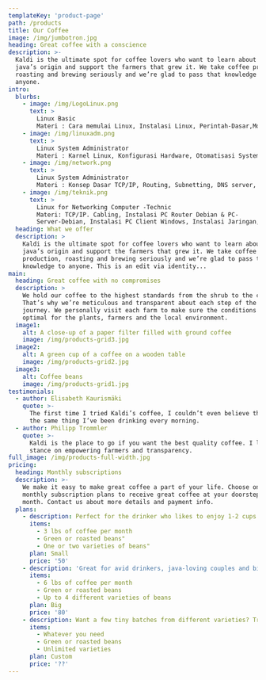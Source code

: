```yaml
---
templateKey: 'product-page'
path: /products
title: Our Coffee
image: /img/jumbotron.jpg
heading: Great coffee with a conscience
description: >-
  Kaldi is the ultimate spot for coffee lovers who want to learn about their
  java’s origin and support the farmers that grew it. We take coffee production,
  roasting and brewing seriously and we’re glad to pass that knowledge to
  anyone.
intro:
  blurbs:
    - image: /img/LogoLinux.png
      text: >
        Linux Basic
        Materi : Cara memulai Linux, Instalasi Linux, Perintah-Dasar,Monitoring Jaringan, Pembuatan Direktori & Manajeman File, Teks Editor, Alur Direktori, Pemanfaatan Perintah bantuan, Teknik Berkomunikasi dengan Pengguna Lainnya, X-Window ( Bekerja di Lingkungan Dekstop & File Manager Linux.)
    - image: /img/linuxadm.png
      text: >
        Linux System Administrator 
        Materi : Karnel Linux, Konfigurasi Hardware, Otomatisasi System-(Penjadwalan), File System, Menangani Masalah - dengan Linux, System File dan Printer (NFS, Printer & Samba), Instalasi Server - Linux, Penggunaan Bantuan bagi Administrator, Managemen User & Group, Paket Managemen ( Instalasi, Uninstall, Upgrade )
    - image: /img/network.png
      text: >
        Linux System Administrator
        Materi : Konsep Dasar TCP/IP, Routing, Subnetting, DNS server, Mall Server, Web Server, NFS, FTP Server, Proxy & Firewalling, Teknik Koneksi ke Internet.
    - image: /img/teknik.png
      text: >
        Linux for Networking Computer -Technic
        Materi: TCP/IP. Cabling, Instalasi PC Router Debian & PC-
        Server-Debian, Instalasi PC Client Windows, Instalasi Jaringan, Konfigurasi-Wireless Access Point, Konfigurasi PC Router, Konfigurasi Firewall, Setup DNS Server, Setup HTTP Server, Setup Mail Server & Webmail Server, Setup FTP Server, Proxy Server & NTP, Trouble-Shooting Networking.
  heading: What we offer
  description: >
    Kaldi is the ultimate spot for coffee lovers who want to learn about their
    java’s origin and support the farmers that grew it. We take coffee
    production, roasting and brewing seriously and we’re glad to pass that
    knowledge to anyone. This is an edit via identity...
main:
  heading: Great coffee with no compromises
  description: >
    We hold our coffee to the highest standards from the shrub to the cup.
    That’s why we’re meticulous and transparent about each step of the coffee’s
    journey. We personally visit each farm to make sure the conditions are
    optimal for the plants, farmers and the local environment.
  image1:
    alt: A close-up of a paper filter filled with ground coffee
    image: /img/products-grid3.jpg
  image2:
    alt: A green cup of a coffee on a wooden table
    image: /img/products-grid2.jpg
  image3:
    alt: Coffee beans
    image: /img/products-grid1.jpg
testimonials:
  - author: Elisabeth Kaurismäki
    quote: >-
      The first time I tried Kaldi’s coffee, I couldn’t even believe that was
      the same thing I’ve been drinking every morning.
  - author: Philipp Trommler
    quote: >-
      Kaldi is the place to go if you want the best quality coffee. I love their
      stance on empowering farmers and transparency.
full_image: /img/products-full-width.jpg
pricing:
  heading: Monthly subscriptions
  description: >-
    We make it easy to make great coffee a part of your life. Choose one of our
    monthly subscription plans to receive great coffee at your doorstep each
    month. Contact us about more details and payment info.
  plans:
    - description: Perfect for the drinker who likes to enjoy 1-2 cups per day.
      items:
        - 3 lbs of coffee per month
        - Green or roasted beans"
        - One or two varieties of beans"
      plan: Small
      price: '50'
    - description: 'Great for avid drinkers, java-loving couples and bigger crowds'
      items:
        - 6 lbs of coffee per month
        - Green or roasted beans
        - Up to 4 different varieties of beans
      plan: Big
      price: '80'
    - description: Want a few tiny batches from different varieties? Try our custom plan
      items:
        - Whatever you need
        - Green or roasted beans
        - Unlimited varieties
      plan: Custom
      price: '??'
---
```

